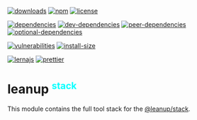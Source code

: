 [![downloads][downloads]][downloads-url]
[![npm][npm]][npm-url]
[![license][license]][license-url]

[![dependencies][dependencies]][dependencies-url]
[![dev-dependencies][dev-dependencies]][peer-dependencies-url]
[![peer-dependencies][peer-dependencies]][peer-dependencies-url]
[![optional-dependencies][optional-dependencies]][peer-dependencies-url]

[![vulnerabilities][vulnerabilities]][vulnerabilities-url]
[![install-size][install-size]][install-size-url]

[![lernajs][lernajs]][lernajs-url]
[![prettier][prettier]][prettier-url]

[leanup]: https://leanupjs.org/assets/logo.svg
[leanup-url]: https://leanupjs.org
[downloads]: https://img.shields.io/npm/dt/@leanup/stack.svg
[downloads-url]: https://npmcharts.com/compare/@leanup/stack
[npm]: https://img.shields.io/npm/v/@leanup/stack
[npm-url]: https://www.npmjs.com/package/@leanup/stack
[license]: https://img.shields.io/npm/l/@leanup/stack
[license-url]: https://github.com/leanupjs/leanup/blob/master/LICENSE
[dependencies]: https://status.david-dm.org/gh/leanupjs/leanup.svg?path=packages/stack/core&ref=release/1.2
[dependencies-url]: https://david-dm.org/leanupjs/leanup?path=packages/stack/core&ref=release/1.2
[dev-dependencies]: https://status.david-dm.org/gh/leanupjs/leanup.svg?path=packages/stack/core&ref=release/1.2&type=dev
[dev-dependencies-url]: https://david-dm.org/leanupjs/leanup?path=packages/stack/core&ref=release/1.2&type=dev
[peer-dependencies]: https://status.david-dm.org/gh/leanupjs/leanup.svg?path=packages/stack/core&ref=release/1.2&type=peer
[peer-dependencies-url]: https://david-dm.org/leanupjs/leanup?path=packages/stack/core&ref=release/1.2&type=peer
[optional-dependencies]: https://status.david-dm.org/gh/leanupjs/leanup.svg?path=packages/stack/core&ref=release/1.2&type=optional
[optional-dependencies-url]: https://david-dm.org/leanupjs/leanup?path=packages/stack/core&ref=release/1.2&type=optional
[vulnerabilities]: https://img.shields.io/snyk/vulnerabilities/npm/@leanup/stack
[vulnerabilities-url]: https://snyk.io/test/npm/@leanup/stack
[install-size]: https://packagephobia.now.sh/badge?p=@leanup/stack@next
[install-size-url]: https://packagephobia.now.sh/result?p=@leanup/stack@next
[lernajs]: https://img.shields.io/badge/managed%20with-lerna-blueviolet
[lernajs-url]: https://lerna.js.org
[prettier]: https://img.shields.io/badge/code_style-prettier-ff69b4.svg
[prettier-url]: https://prettier.io

<h1>leanup
<sup style="color: #0ff; font-size: 75%">stack</sup></h1>

This module contains the full tool stack for the [@leanup/stack].

[webpack]: https://webpack.js.org
[@leanup/stack]: https://leanupjs.org/#/modules/@leanup/stack
